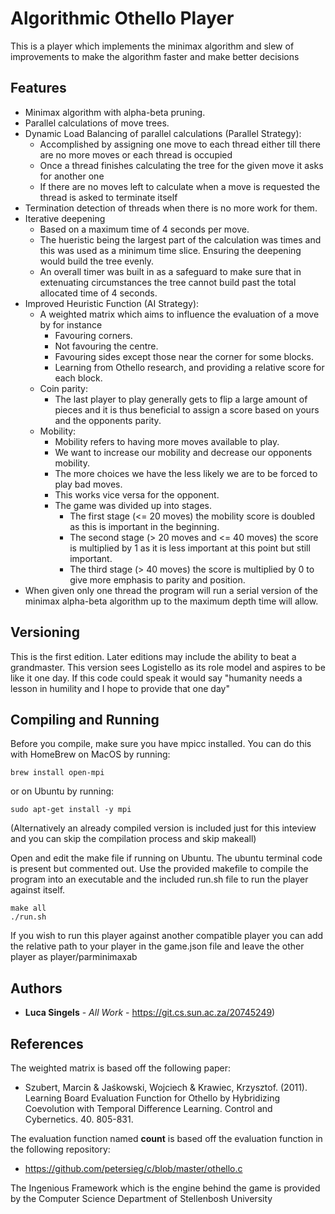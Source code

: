 # Algorithmic Othello Player
This is a player which implements the minimax algorithm and slew of improvements 
to make the algorithm faster and make better decisions

## Features

* Minimax algorithm with alpha-beta pruning.
* Parallel calculations of move trees.
* Dynamic Load Balancing of parallel calculations (Parallel Strategy):
    * Accomplished by assigning one move to each thread either till there are no more moves or each thread is occupied
    * Once a thread finishes calculating the tree for the given move it asks for another one
    * If there are no moves left to calculate when a move is requested the thread is asked to terminate itself
* Termination detection of threads when there is no more work for them.
* Iterative deepening
    * Based on a maximum time of 4 seconds per move.
    * The hueristic being the largest part of the calculation was times and this was used as a minimum time slice. Ensuring the deepening would build the tree evenly.
    * An overall timer was built in as a safeguard to make sure that in extenuating circumstances the tree cannot build past the total allocated time of 4 seconds.
* Improved Heuristic Function (AI Strategy):
    * A weighted matrix which aims to influence the evaluation of a move by for instance
	    * Favouring corners.
	    * Not favouring the centre.
	    * Favouring sides except those near the corner for some blocks.
	    * Learning from Othello research, and providing a relative score for each block.
    * Coin parity:
        * The last player to play generally gets to flip a large amount of pieces and it is thus beneficial to assign a score based on yours and the opponents parity.
    * Mobility:
        * Mobility refers to having more moves available to play.
        * We want to increase our mobility and decrease our opponents mobility.
        * The more choices we have the less likely we are to be forced to play bad moves.
        * This works vice versa for the opponent.
        * The game was divided up into stages. 
            * The first stage (<= 20 moves) the mobility score is doubled as this is important in the beginning.
            * The second stage (> 20 moves and <= 40 moves) the score is multiplied by 1 as it is less important at this point but still important.
            * The third stage (> 40 moves) the score is multiplied by 0 to give more emphasis to parity and position.
* When given only one thread the program will run a serial version of the minimax alpha-beta algorithm up to the maximum depth time will allow.

## Versioning

This is the first edition. Later editions may include the ability to beat a grandmaster.
This version sees Logistello as its role model and aspires to be like it one day. 
If this code could speak it would say "humanity needs a lesson in humility and I hope to provide that one day"

## Compiling and Running

Before you compile, make sure you have mpicc installed. You can do this with HomeBrew on MacOS by running:

```
brew install open-mpi
```

or on Ubuntu by running:

```
sudo apt-get install -y mpi
```

(Alternatively an already compiled version is included just for this inteview and you can skip the compilation process and skip makeall)

Open and edit the make file if running on Ubuntu. The ubuntu terminal code is present but commented out. Use the provided makefile to compile the program into an executable and the included run.sh file to run the player against itself. 

```
make all
./run.sh
```

If you wish to run this player against another compatible player you can add the relative path to your player in the game.json file
and leave the other player as player/parminimaxab

## Authors

* **Luca Singels** - *All Work* - https://git.cs.sun.ac.za/20745249)

## References
The weighted matrix is based off the following paper:
* Szubert, Marcin & Jaśkowski, Wojciech & Krawiec, Krzysztof. (2011). Learning Board Evaluation Function for Othello by Hybridizing Coevolution with Temporal Difference Learning. Control and Cybernetics. 40. 805-831.
 
The evaluation function named **count** is based off the evaluation function in the following repository:

* https://github.com/petersieg/c/blob/master/othello.c

The Ingenious Framework which is the engine behind the game is provided by the Computer Science Department of Stellenbosh University
